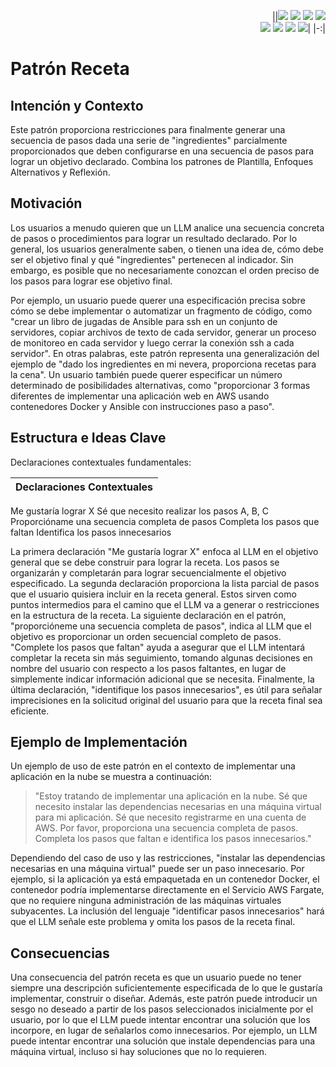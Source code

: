 <div align=right>

||[![](https://img.shields.io/badge/-Inicio-FFF?style=flat&logo=Emlakjet&logoColor=black)](/README.md) [![](https://img.shields.io/badge/-Introducción-FFF?style=flat&logo=abbrobotstudio&logoColor=black)](/documentos/intro.md) [![](https://img.shields.io/badge/-Modelos_de_lenguaje-FFF?style=flat&logo=LiveChat&logoColor=black)](/documentos/LLMs.md) [![](https://img.shields.io/badge/-Panorámica-FFF?style=flat&logo=openstreetmap&logoColor=black)](/documentos/panoramica.md)<br>  [![](https://img.shields.io/badge/-Prompts-FFF?style=flat&logo=Proton&logoColor=black)](/documentos/prompts/README.md) [![](https://img.shields.io/badge/-Ing,_de_prompts-FFF?style=flat&logo=googleearthengine&logoColor=black)](/documentos/ingenieriaDePrompts/README.md) [![](https://img.shields.io/badge/-Patrones-FFF?style=flat&logo=textpattern&logoColor=black)](/documentos/ingenieriaDePrompts/patrones/README.md) [![](https://img.shields.io/badge/-Casos_de_uso-FFF?style=flat&logo=gitbook&logoColor=black)](/documentos/casosDeUso/README.md)|
|-:|

</div>

# Patrón Receta

## Intención y Contexto

Este patrón proporciona restricciones para finalmente generar una secuencia de pasos dada una serie de "ingredientes" parcialmente proporcionados que deben configurarse en una secuencia de pasos para lograr un objetivo declarado. Combina los patrones de Plantilla, Enfoques Alternativos y Reflexión.

## Motivación

Los usuarios a menudo quieren que un LLM analice una secuencia concreta de pasos o procedimientos para lograr un resultado declarado. Por lo general, los usuarios generalmente saben, o tienen una idea de, cómo debe ser el objetivo final y qué "ingredientes" pertenecen al indicador. Sin embargo, es posible que no necesariamente conozcan el orden preciso de los pasos para lograr ese objetivo final.

Por ejemplo, un usuario puede querer una especificación precisa sobre cómo se debe implementar o automatizar un fragmento de código, como "crear un libro de jugadas de Ansible para ssh en un conjunto de servidores, copiar archivos de texto de cada servidor, generar un proceso de monitoreo en cada servidor y luego cerrar la conexión ssh a cada servidor". En otras palabras, este patrón representa una generalización del ejemplo de "dado los ingredientes en mi nevera, proporciona recetas para la cena". Un usuario también puede querer especificar un número determinado de posibilidades alternativas, como "proporcionar 3 formas diferentes de implementar una aplicación web en AWS usando contenedores Docker y Ansible con instrucciones paso a paso".

## Estructura e Ideas Clave

Declaraciones contextuales fundamentales:

|Declaraciones Contextuales
|-|
Me gustaría lograr X
Sé que necesito realizar los pasos A, B, C
Proporcióname una secuencia completa de pasos
Completa los pasos que faltan
Identifica los pasos innecesarios

La primera declaración "Me gustaría lograr X" enfoca al LLM en el objetivo general que se debe construir para lograr la receta. Los pasos se organizarán y completarán para lograr secuencialmente el objetivo especificado. La segunda declaración proporciona la lista parcial de pasos que el usuario quisiera incluir en la receta general. Estos sirven como puntos intermedios para el camino que el LLM va a generar o restricciones en la estructura de la receta. La siguiente declaración en el patrón, "proporcióneme una secuencia completa de pasos", indica al LLM que el objetivo es proporcionar un orden secuencial completo de pasos. "Complete los pasos que faltan" ayuda a asegurar que el LLM intentará completar la receta sin más seguimiento, tomando algunas decisiones en nombre del usuario con respecto a los pasos faltantes, en lugar de simplemente indicar información adicional que se necesita. Finalmente, la última declaración, "identifique los pasos innecesarios", es útil para señalar imprecisiones en la solicitud original del usuario para que la receta final sea eficiente.

## Ejemplo de Implementación

Un ejemplo de uso de este patrón en el contexto de implementar una aplicación en la nube se muestra a continuación:

> "Estoy tratando de implementar una aplicación en la nube. Sé que necesito instalar las dependencias necesarias en una máquina virtual para mi aplicación. Sé que necesito registrarme en una cuenta de AWS. Por favor, proporciona una secuencia completa de pasos. Completa los pasos que faltan e identifica los pasos innecesarios."

Dependiendo del caso de uso y las restricciones, "instalar las dependencias necesarias en una máquina virtual" puede ser un paso innecesario. Por ejemplo, si la aplicación ya está empaquetada en un contenedor Docker, el contenedor podría implementarse directamente en el Servicio AWS Fargate, que no requiere ninguna administración de las máquinas virtuales subyacentes. La inclusión del lenguaje "identificar pasos innecesarios" hará que el LLM señale este problema y omita los pasos de la receta final.

## Consecuencias

Una consecuencia del patrón receta es que un usuario puede no tener siempre una descripción suficientemente especificada de lo que le gustaría implementar, construir o diseñar. Además, este patrón puede introducir un sesgo no deseado a partir de los pasos seleccionados inicialmente por el usuario, por lo que el LLM puede intentar encontrar una solución que los incorpore, en lugar de señalarlos como innecesarios. Por ejemplo, un LLM puede intentar encontrar una solución que instale dependencias para una máquina virtual, incluso si hay soluciones que no lo requieren.
